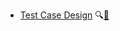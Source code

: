 * [Test Case Design](./testCaseDesign/)
  <trigger for="pop:testCaseDesign-preview">:mag:</trigger>[:scroll:](testCaseDesign/print.html)

<popover id="pop:testCaseDesign-preview" title="Test Case Design :mag:" placement="right">
  <div slot="content">
    <include src="preview.md" />
  </div>
</popover>
